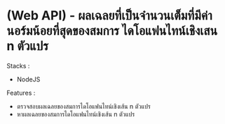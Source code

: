 # (Web API) - ผลเฉลยที่เป็นจํานวนเต็มที่มีค่านอร์มน้อยที่สุดของสมการ ไดโอแฟนไทน์เชิงเสน n ตัวแปร 
Stacks :
 - NodeJS
 
 Features :
 - ตรวจสอบผลเฉลยของสมการไดโอแฟนไทน์เชิงเส้น n ตัวแปร
 - หาผลเฉลยของสมการไดโอแฟนไทน์เชิงเส้น n ตัวแปร
